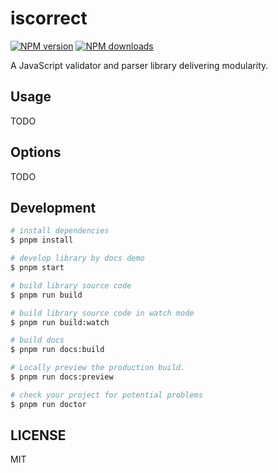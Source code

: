 # iscorrect

[![NPM version](https://img.shields.io/npm/v/iscorrect.svg?style=flat)](https://npmjs.org/package/iscorrect)
[![NPM downloads](http://img.shields.io/npm/dm/iscorrect.svg?style=flat)](https://npmjs.org/package/iscorrect)

A JavaScript validator and parser library delivering modularity.

## Usage

TODO

## Options

TODO

## Development

```bash
# install dependencies
$ pnpm install

# develop library by docs demo
$ pnpm start

# build library source code
$ pnpm run build

# build library source code in watch mode
$ pnpm run build:watch

# build docs
$ pnpm run docs:build

# Locally preview the production build.
$ pnpm run docs:preview

# check your project for potential problems
$ pnpm run doctor
```

## LICENSE

MIT
